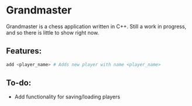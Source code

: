 # Grandmaster

Grandmaster is a chess application written in C++. Still a work in progress,
and so there is little to show right now.

## Features:

```Bash
add <player_name> # Adds new player with name <player_name>
```

## To-do:

- Add functionality for saving/loading players

